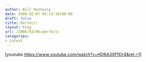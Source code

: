 ```yaml
---
author: Bill Hennessy
date: 2008-02-07 05:13:18+00:00
draft: false
title: Perfect!
layout: blog
url: /2008/02/06/perfect/
categories:
- Latest
---
```


[youtube https://www.youtube.com/watch?v=HDRA3XFfDr4&rel;=1]

